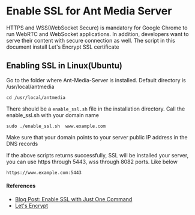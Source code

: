 # Enable SSL for Ant Media Server

HTTPS and WSS(WebSocket Secure) is mandatory for Google Chrome to run WebRTC and WebSocket applications.
In addition, developers want to serve their content with secure connection as well. The script in this document
install Let's Encrypt SSL certificate


## Enabling SSL in Linux(Ubuntu)

Go to the folder where Ant-Media-Server is installed. Default directory is /usr/local/antmedia

```
cd /usr/local/antmedia
```

There should be a `enable_ssl.sh` file in the installation directory. 
Call the enable_ssl.sh with your domain name

```
sudo ./enable_ssl.sh  www.example.com
```

Make sure that your domain points to your server public IP address in the DNS records 

If the above scripts returns successfully, SSL will be installed your server, 
you can use https through 5443, wss through 8082 ports. Like below

```
https://www.example.com:5443
```



#### References
- [Blog Post: Enable SSL with Just One Command](https://antmedia.io/enable-ssl-on-ant-media-server/)
- [Let's Encrypt](https://letsencrypt.org/)



